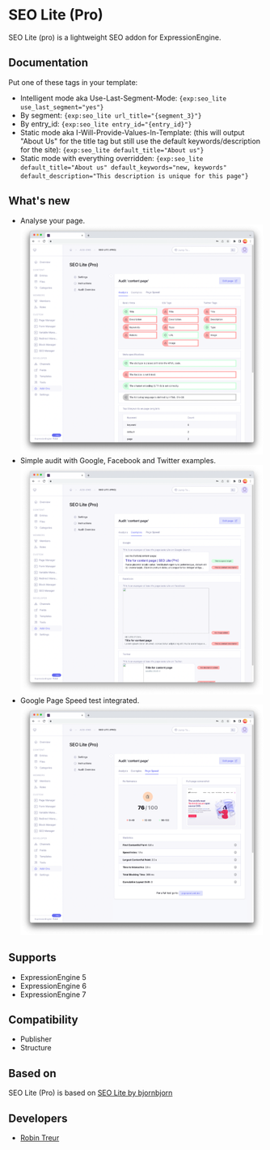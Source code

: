 ﻿# SEO Lite (Pro)
SEO Lite (pro) is a lightweight SEO addon for ExpressionEngine.

## Documentation
Put one of these tags in your template:
* Intelligent mode aka Use-Last-Segment-Mode: ```{exp:seo_lite use_last_segment="yes"}```
* By segment: ```{exp:seo_lite url_title="{segment_3}"}```
* By entry_id: ```{exp:seo_lite entry_id="{entry_id}"}```
* Static mode aka I-Will-Provide-Values-In-Template: (this will output "About Us" for the title tag but still use the default keywords/description for the site): ```{exp:seo_lite default_title="About us"}```
* Static mode with everything overridden: ```{exp:seo_lite default_title="About us" default_keywords="new, keywords" default_description="This description is unique for this page"}```

## What's new
* Analyse your page.  
![Example of Analysis tab](examples/example-2.png)
* Simple audit with Google, Facebook and Twitter examples.  
![Example of Google, Facebook and Twitter](examples/example-1.png)
* Google Page Speed test integrated.  
![Example of Google Page Speed](examples/example-3.png)

## Supports
* ExpressionEngine 5
* ExpressionEngine 6
* ExpressionEngine 7

## Compatibility
* Publisher
* Structure

## Based on
SEO Lite (Pro) is based on [SEO Lite by bjornbjorn](https://github.com/bjornbjorn/SEO-Lite)

## Developers
* [Robin Treur](mailto:robin@0to9.nl)
